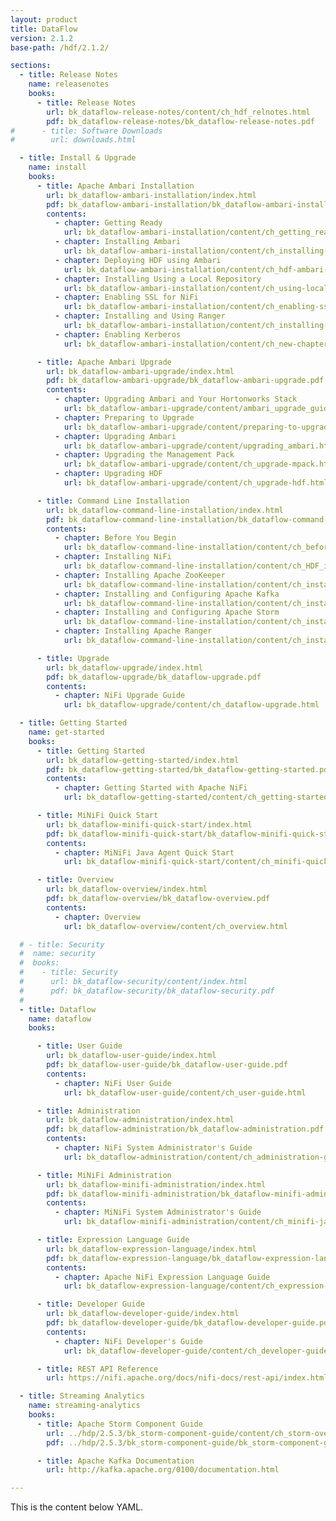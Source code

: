 ```yaml
---
layout: product
title: DataFlow
version: 2.1.2
base-path: /hdf/2.1.2/

sections:
  - title: Release Notes
    name: releasenotes
    books:
      - title: Release Notes
        url: bk_dataflow-release-notes/content/ch_hdf_relnotes.html
        pdf: bk_dataflow-release-notes/bk_dataflow-release-notes.pdf
#      - title: Software Downloads
#        url: downloads.html

  - title: Install & Upgrade
    name: install
    books:
      - title: Apache Ambari Installation
        url: bk_dataflow-ambari-installation/index.html
        pdf: bk_dataflow-ambari-installation/bk_dataflow-ambari-installation.pdf
        contents:
          - chapter: Getting Ready
            url: bk_dataflow-ambari-installation/content/ch_getting_ready.html
          - chapter: Installing Ambari
            url: bk_dataflow-ambari-installation/content/ch_installing-ambari.html
          - chapter: Deploying HDF using Ambari
            url: bk_dataflow-ambari-installation/content/ch_hdf-ambari-deployment.html
          - chapter: Installing Using a Local Repository
            url: bk_dataflow-ambari-installation/content/ch_using-local-repo.html
          - chapter: Enabling SSL for NiFi
            url: bk_dataflow-ambari-installation/content/ch_enabling-ssl-for-nifi.html
          - chapter: Installing and Using Ranger
            url: bk_dataflow-ambari-installation/content/ch_installing-and-using-ranger.html
          - chapter: Enabling Kerberos 
            url: bk_dataflow-ambari-installation/content/ch_new-chapter.html

      - title: Apache Ambari Upgrade
        url: bk_dataflow-ambari-upgrade/index.html
        pdf: bk_dataflow-ambari-upgrade/bk_dataflow-ambari-upgrade.pdf
        contents:
          - chapter: Upgrading Ambari and Your Hortonworks Stack 
            url: bk_dataflow-ambari-upgrade/content/ambari_upgrade_guide.html
          - chapter: Preparing to Upgrade 
            url: bk_dataflow-ambari-upgrade/content/preparing-to-upgrade.html
          - chapter: Upgrading Ambari 
            url: bk_dataflow-ambari-upgrade/content/upgrading_ambari.html
          - chapter: Upgrading the Management Pack
            url: bk_dataflow-ambari-upgrade/content/ch_upgrade-mpack.html
          - chapter: Upgrading HDF
            url: bk_dataflow-ambari-upgrade/content/ch_upgrade-hdf.html

      - title: Command Line Installation
        url: bk_dataflow-command-line-installation/index.html
        pdf: bk_dataflow-command-line-installation/bk_dataflow-command-line-installation.pdf
        contents:
          - chapter: Before You Begin
            url: bk_dataflow-command-line-installation/content/ch_before_you_begin.html
          - chapter: Installing NiFi
            url: bk_dataflow-command-line-installation/content/ch_HDF_installing.html
          - chapter: Installing Apache ZooKeeper
            url: bk_dataflow-command-line-installation/content/ch_install_zookeeper_chapter.html
          - chapter: Installing and Configuring Apache Kafka
            url: bk_dataflow-command-line-installation/content/ch_installing_kafka_chapter.html
          - chapter: Installing and Configuring Apache Storm
            url: bk_dataflow-command-line-installation/content/ch_installing_storm_chapter.html
          - chapter: Installing Apache Ranger
            url: bk_dataflow-command-line-installation/content/ch_installing_ranger_chapter.html

      - title: Upgrade
        url: bk_dataflow-upgrade/index.html
        pdf: bk_dataflow-upgrade/bk_dataflow-upgrade.pdf
        contents:
          - chapter: NiFi Upgrade Guide
            url: bk_dataflow-upgrade/content/ch_dataflow-upgrade.html

  - title: Getting Started
    name: get-started
    books:
      - title: Getting Started
        url: bk_dataflow-getting-started/index.html
        pdf: bk_dataflow-getting-started/bk_dataflow-getting-started.pdf
        contents:
          - chapter: Getting Started with Apache NiFi
            url: bk_dataflow-getting-started/content/ch_getting-started.html

      - title: MiNiFi Quick Start
        url: bk_dataflow-minifi-quick-start/index.html
        pdf: bk_dataflow-minifi-quick-start/bk_dataflow-minifi-quick-start.pdf
        contents:
          - chapter: MiNiFi Java Agent Quick Start 
            url: bk_dataflow-minifi-quick-start/content/ch_minifi-quick-start.html

      - title: Overview
        url: bk_dataflow-overview/index.html
        pdf: bk_dataflow-overview/bk_dataflow-overview.pdf
        contents:
          - chapter: Overview
            url: bk_dataflow-overview/content/ch_overview.html

  # - title: Security
  #  name: security
  #  books:
  #    - title: Security
  #      url: bk_dataflow-security/content/index.html
  #      pdf: bk_dataflow-security/bk_dataflow-security.pdf
  #
  - title: Dataflow
    name: dataflow
    books:

      - title: User Guide
        url: bk_dataflow-user-guide/index.html
        pdf: bk_dataflow-user-guide/bk_dataflow-user-guide.pdf
        contents:
          - chapter: NiFi User Guide
            url: bk_dataflow-user-guide/content/ch_user-guide.html

      - title: Administration
        url: bk_dataflow-administration/index.html
        pdf: bk_dataflow-administration/bk_dataflow-administration.pdf
        contents:
          - chapter: NiFi System Administrator's Guide
            url: bk_dataflow-administration/content/ch_administration-guide.html

      - title: MiNiFi Administration
        url: bk_dataflow-minifi-administration/index.html
        pdf: bk_dataflow-minifi-administration/bk_dataflow-minifi-administration.pdf
        contents:
          - chapter: MiNiFi System Administrator's Guide
            url: bk_dataflow-minifi-administration/content/ch_minifi-java-administration-guide.html

      - title: Expression Language Guide
        url: bk_dataflow-expression-language/index.html
        pdf: bk_dataflow-expression-language/bk_dataflow-expression-language.pdf
        contents:
          - chapter: Apache NiFi Expression Language Guide
            url: bk_dataflow-expression-language/content/ch_expression-language-guide.html

      - title: Developer Guide
        url: bk_dataflow-developer-guide/index.html
        pdf: bk_dataflow-developer-guide/bk_dataflow-developer-guide.pdf
        contents:
          - chapter: NiFi Developer's Guide
            url: bk_dataflow-developer-guide/content/ch_developer-guide.html

      - title: REST API Reference
        url: https://nifi.apache.org/docs/nifi-docs/rest-api/index.html

  - title: Streaming Analytics
    name: streaming-analytics
    books:
      - title: Apache Storm Component Guide
        url: ../hdp/2.5.3/bk_storm-component-guide/content/ch_storm-overview.html
        pdf: ../hdp/2.5.3/bk_storm-component-guide/bk_storm-component-guide.pdf

      - title: Apache Kafka Documentation
        url: http://kafka.apache.org/0100/documentation.html

---
```


This is the content below YAML.
